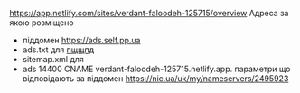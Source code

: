 https://app.netlify.com/sites/verdant-faloodeh-125715/overview
Адреса за якою розміщено 
- піддомен https://ads.self.pp.ua
- ads.txt для [пщщпд](https://www.google.com/adsense)
- sitemap.xml для
- ads 	14400 	CNAME 	verdant-faloodeh-125715.netlify.app.  параметри що відповідають за піддомен https://nic.ua/uk/my/nameservers/2495923
